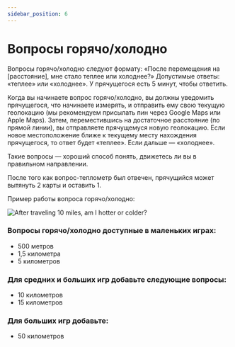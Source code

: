 ```yaml
---
sidebar_position: 6
---
```


# Вопросы горячо/холодно

Вопросы горячо/холодно следуют формату:
«После перемещения на [расстояние], мне стало теплее или холоднее?»
Допустимые ответы: «теплее» или «холоднее». У прячущегося есть 5 минут, чтобы ответить.

Когда вы начинаете вопрос горячо/холодно, вы должны уведомить прячущегося, что начинаете измерять, и отправить ему свою текущую геолокацию (мы рекомендуем присылать пин через Google Maps или Apple Maps).
Затем, переместившись на достаточное расстояние (по прямой линии), вы отправляете прячущемуся новую геолокацию.
Если новое местоположение ближе к текущему месту нахождения прячущегося, то ответ будет «теплее».
Если дальше — «холоднее».

Такие вопросы — хороший способ понять, движетесь ли вы в правильном направлении.

После того как вопрос-теплометр был отвечен, прячущийся может вытянуть 2 карты и оставить 1.


Пример работы вопроса горячо/холодно:

![After traveling 10 miles, am I hotter or colder?](../assets/seeking_thermometer_questions.png)

### Вопросы горячо/холодно доступные в маленьких играх:

- 500 метров
- 1,5 километра
- 5 километров

### Для средних и больших игр добавьте следующие вопросы: 

- 10 километров
- 15 километров

### Для больших игр добавьте:

- 50 километров

